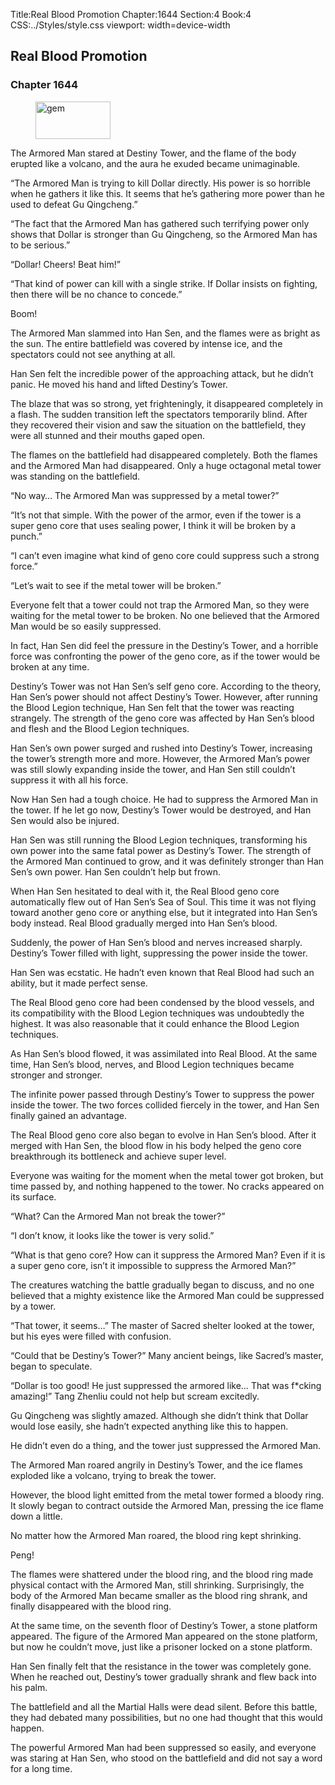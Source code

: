 Title:Real Blood Promotion 
Chapter:1644 
Section:4 
Book:4 
CSS:../Styles/style.css 
viewport: width=device-width
  
## Real Blood Promotion
### Chapter 1644 
<figure>
	<img src="../Images/gem.gif" alt="gem" id="gem" width="120" height="60" />
</figure>
  

  
  The Armored Man stared at Destiny Tower, and the flame of the body erupted like a volcano, and the aura he exuded became unimaginable.

“The Armored Man is trying to kill Dollar directly. His power is so horrible when he gathers it like this. It seems that he’s gathering more power than he used to defeat Gu Qingcheng.”

“The fact that the Armored Man has gathered such terrifying power only shows that Dollar is stronger than Gu Qingcheng, so the Armored Man has to be serious.”

“Dollar! Cheers! Beat him!”

“That kind of power can kill with a single strike. If Dollar insists on fighting, then there will be no chance to concede.”

Boom!

The Armored Man slammed into Han Sen, and the flames were as bright as the sun. The entire battlefield was covered by intense ice, and the spectators could not see anything at all.

Han Sen felt the incredible power of the approaching attack, but he didn’t panic. He moved his hand and lifted Destiny’s Tower.

The blaze that was so strong, yet frighteningly, it disappeared completely in a flash. The sudden transition left the spectators temporarily blind. After they recovered their vision and saw the situation on the battlefield, they were all stunned and their mouths gaped open.

The flames on the battlefield had disappeared completely. Both the flames and the Armored Man had disappeared. Only a huge octagonal metal tower was standing on the battlefield.

“No way… The Armored Man was suppressed by a metal tower?”

“It’s not that simple. With the power of the armor, even if the tower is a super geno core that uses sealing power, I think it will be broken by a punch.”

“I can’t even imagine what kind of geno core could suppress such a strong force.”

“Let’s wait to see if the metal tower will be broken.”

Everyone felt that a tower could not trap the Armored Man, so they were waiting for the metal tower to be broken. No one believed that the Armored Man would be so easily suppressed.

In fact, Han Sen did feel the pressure in the Destiny’s Tower, and a horrible force was confronting the power of the geno core, as if the tower would be broken at any time.

Destiny’s Tower was not Han Sen’s self geno core. According to the theory, Han Sen’s power should not affect Destiny’s Tower. However, after running the Blood Legion technique, Han Sen felt that the tower was reacting strangely. The strength of the geno core was affected by Han Sen’s blood and flesh and the Blood Legion techniques.

Han Sen’s own power surged and rushed into Destiny’s Tower, increasing the tower’s strength more and more. However, the Armored Man’s power was still slowly expanding inside the tower, and Han Sen still couldn’t suppress it with all his force.

Now Han Sen had a tough choice. He had to suppress the Armored Man in the tower. If he let go now, Destiny’s Tower would be destroyed, and Han Sen would also be injured.

Han Sen was still running the Blood Legion techniques, transforming his own power into the same fatal power as Destiny’s Tower. The strength of the Armored Man continued to grow, and it was definitely stronger than Han Sen’s own power. Han Sen couldn’t help but frown.

When Han Sen hesitated to deal with it, the Real Blood geno core automatically flew out of Han Sen’s Sea of Soul. This time it was not flying toward another geno core or anything else, but it integrated into Han Sen’s body instead. Real Blood gradually merged into Han Sen’s blood.

Suddenly, the power of Han Sen’s blood and nerves increased sharply. Destiny’s Tower filled with light, suppressing the power inside the tower.

Han Sen was ecstatic. He hadn’t even known that Real Blood had such an ability, but it made perfect sense.

The Real Blood geno core had been condensed by the blood vessels, and its compatibility with the Blood Legion techniques was undoubtedly the highest. It was also reasonable that it could enhance the Blood Legion techniques.

As Han Sen’s blood flowed, it was assimilated into Real Blood. At the same time, Han Sen’s blood, nerves, and Blood Legion techniques became stronger and stronger.

The infinite power passed through Destiny’s Tower to suppress the power inside the tower. The two forces collided fiercely in the tower, and Han Sen finally gained an advantage.

The Real Blood geno core also began to evolve in Han Sen’s blood. After it merged with Han Sen, the blood flow in his body helped the geno core breakthrough its bottleneck and achieve super level.

Everyone was waiting for the moment when the metal tower got broken, but time passed by, and nothing happened to the tower. No cracks appeared on its surface.

“What? Can the Armored Man not break the tower?”

“I don’t know, it looks like the tower is very solid.”

“What is that geno core? How can it suppress the Armored Man? Even if it is a super geno core, isn’t it impossible to suppress the Armored Man?”

The creatures watching the battle gradually began to discuss, and no one believed that a mighty existence like the Armored Man could be suppressed by a tower.

“That tower, it seems…” The master of Sacred shelter looked at the tower, but his eyes were filled with confusion.

“Could that be Destiny’s Tower?” Many ancient beings, like Sacred’s master, began to speculate.

“Dollar is too good! He just suppressed the armored like… That was f*cking amazing!” Tang Zhenliu could not help but scream excitedly.

Gu Qingcheng was slightly amazed. Although she didn’t think that Dollar would lose easily, she hadn’t expected anything like this to happen.

He didn’t even do a thing, and the tower just suppressed the Armored Man.

The Armored Man roared angrily in Destiny’s Tower, and the ice flames exploded like a volcano, trying to break the tower.

However, the blood light emitted from the metal tower formed a bloody ring. It slowly began to contract outside the Armored Man, pressing the ice flame down a little.

No matter how the Armored Man roared, the blood ring kept shrinking.

Peng!

The flames were shattered under the blood ring, and the blood ring made physical contact with the Armored Man, still shrinking. Surprisingly, the body of the Armored Man became smaller as the blood ring shrank, and finally disappeared with the blood ring.

At the same time, on the seventh floor of Destiny’s Tower, a stone platform appeared. The figure of the Armored Man appeared on the stone platform, but now he couldn’t move, just like a prisoner locked on a stone platform.

Han Sen finally felt that the resistance in the tower was completely gone. When he reached out, Destiny’s tower gradually shrank and flew back into his palm.

The battlefield and all the Martial Halls were dead silent. Before this battle, they had debated many possibilities, but no one had thought that this would happen.

The powerful Armored Man had been suppressed so easily, and everyone was staring at Han Sen, who stood on the battlefield and did not say a word for a long time.
